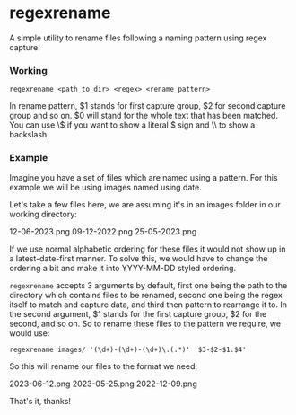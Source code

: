 # regexrename
A simple utility to rename files following a naming pattern using regex capture.

### Working

`regexrename <path_to_dir> <regex> <rename_pattern>`

In rename pattern, \$1 stands for first capture group, \$2 for second capture group and so on. \$0 will stand for the whole text that has been matched. You can use \\\$ if you want to show a literal \$ sign and \\\\ to show a backslash.

### Example
Imagine you have a set of files which are named using a pattern. For this example we will be using images named using date.

Let's take a few files here, we are assuming it's in an images folder in our working directory:

12-06-2023.png
09-12-2022.png
25-05-2023.png

If we use normal alphabetic ordering for these files it would not show up in a latest-date-first manner. To solve this, we would have to change the ordering a bit and make it into YYYY-MM-DD styled ordering.

`regexrename` accepts 3 arguments by default, first one being the path to the directory which contains files to be renamed, second one being the regex itself to match and capture data, and third then pattern to rearrange it to. In the second argument, $1 stands for the first capture group, $2 for the second, and so on. So to rename these files to the pattern we require, we would use:

`regexrename images/ '(\d+)-(\d+)-(\d+)\.(.*)' '$3-$2-$1.$4'`

So this will rename our files to the format we need:

2023-06-12.png
2023-05-25.png
2022-12-09.png

That's it, thanks!
